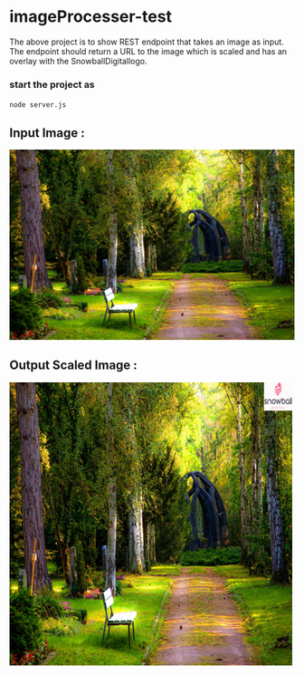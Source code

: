 # imageProcesser-test

The above project is to show REST endpoint that takes an image as input.  
The endpoint should return a URL to the image which is scaled and has an overlay with the SnowballDigitallogo.


### start the project as
``node server.js``

## Input Image :
![Input Image](./nature.jpeg)

## Output Scaled Image : 
![Output Image](./imagewithLogoandScaled.jpg)